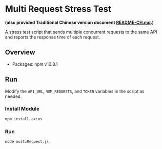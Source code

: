# Multi Request Stress Test  

**(also provided Traditional Chinese version document [README-CH.md](README-CH.md).)**


A stress test script that sends multiple concurrent requests to the same API and reports the response time of each request.



## Overview  
- Packages: npm v10.8.1  

## Run  
Modify the `API_URL`, `NUM_REQUESTS`, and `TOKEN` variables in the script as needed.

### Install Module  
```bash
npm install axios
```  

### Run  
```bash
node multiRequest.js
```  
